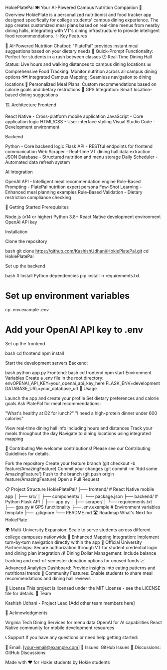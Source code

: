 HokiePlatePal 🍽️
Your AI-Powered Campus Nutrition Companion
🎯 Overview
HokiePlate is a personalized nutritionist and food tracker app designed specifically for college students' campus dining experience. The app creates customized meal plans based on real-time menus from nearby dining halls, integrating with VT's dining infrastructure to provide intelligent food recommendations.
✨ Key Features

🤖 AI-Powered Nutrition Chatbot: "PlatePal" provides instant meal suggestions based on your dietary needs
📱 Quick-Prompt Functionality: Perfect for students in a rush between classes
🕒 Real-Time Dining Hall Status: Live hours and walking distances to campus dining locations
📊 Comprehensive Food Tracking: Monitor nutrition across all campus dining options
🗺️ Integrated Campus Mapping: Seamless navigation to dining locations
🎯 Personalized Meal Plans: Custom recommendations based on calorie goals and dietary restrictions
📍 GPS Integration: Smart location-based dining suggestions

🏗️ Architecture
Frontend

React Native - Cross-platform mobile application
JavaScript - Core application logic
HTML/CSS - User interface styling
Visual Studio Code - Development environment

Backend

Python - Core backend logic
Flask API - RESTful endpoints for frontend communication
Web Scraper - Real-time VT dining hall data extraction
JSON Database - Structured nutrition and menu storage
Daily Scheduler - Automated data refresh system

AI Integration

OpenAI API - Intelligent meal recommendation engine
Role-Based Prompting - PlatePal nutrition expert persona
Few-Shot Learning - Enhanced meal planning examples
Rule-Based Validation - Dietary restriction compliance checking

🚀 Getting Started
Prerequisites

Node.js (v14 or higher)
Python 3.8+
React Native development environment
OpenAI API key

Installation

Clone the repository

bash   git clone https://github.com/KashishUdhani/HokiePlatePal.git
   cd HokiePlatePal

Set up the backend

bash   # Install Python dependencies
   pip install -r requirements.txt
   
   # Set up environment variables
   cp .env.example .env
   # Add your OpenAI API key to .env

Set up the frontend

bash   cd frontend
   npm install

Start the development servers
Backend:

bash   python app.py
Frontend:
bash   cd frontend
   npm start
Environment Variables
Create a .env file in the root directory:
envOPENAI_API_KEY=your_openai_api_key_here
FLASK_ENV=development
DATABASE_URL=your_database_url
📱 Usage

Launch the app and create your profile
Set dietary preferences and calorie goals
Ask PlatePal for meal recommendations:

"What's healthy at D2 for lunch?"
"I need a high-protein dinner under 600 calories"


View real-time dining hall info including hours and distances
Track your meals throughout the day
Navigate to dining locations using integrated mapping

🤝 Contributing
We welcome contributions! Please see our Contributing Guidelines for details.

Fork the repository
Create your feature branch (git checkout -b feature/AmazingFeature)
Commit your changes (git commit -m 'Add some AmazingFeature')
Push to the branch (git push origin feature/AmazingFeature)
Open a Pull Request

📋 Project Structure
HokiePlatePal/
├── frontend/                 # React Native mobile app
│   ├── src/
│   ├── components/
│   └── package.json
├── backend/                  # Python Flask API
│   ├── app.py
│   ├── scraper/
│   └── requirements.txt
├── gps.py                   # GPS functionality
├── .env.example             # Environment variables template
├── .gitignore
└── README.md
🛣️ Roadmap
What's Next for HokiePlate

🌍 Multi-University Expansion: Scale to serve students across different college campuses nationwide
🧭 Enhanced Mapping Integration: Implement turn-by-turn navigation directly within the app
🏫 Official University Partnerships: Secure authorization through VT for student credential login and dining plan integration
💰 Dining Dollar Management: Include balance tracking and end-of-semester donation options for unused funds
📈 Advanced Analytics Dashboard: Provide insights into eating patterns and nutritional trends
👥 Community Features: Enable students to share meal recommendations and dining hall reviews

📄 License
This project is licensed under the MIT License - see the LICENSE file for details.
👥 Team

Kashish Udhani - Project Lead
[Add other team members here]

🙏 Acknowledgments

Virginia Tech Dining Services for menu data
OpenAI for AI capabilities
React Native community for mobile development resources

📞 Support
If you have any questions or need help getting started:

📧 Email: [your-email@example.com]
🐛 Issues: GitHub Issues
💬 Discussions: GitHub Discussions


Made with ❤️ for Hokie students by Hokie students